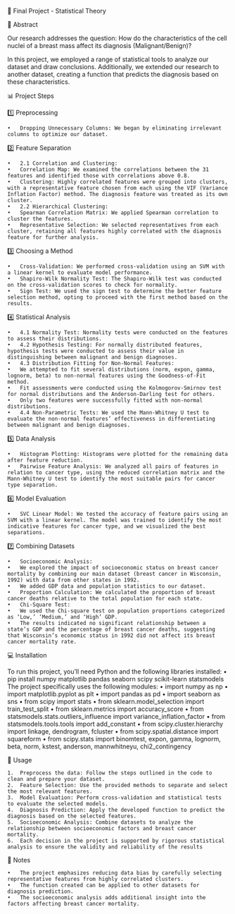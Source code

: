 🧬 Final Project - Statistical Theory

📝 Abstract

Our research addresses the question: How do the characteristics of the cell nuclei of a breast mass affect its diagnosis (Malignant/Benign)?

In this project, we employed a range of statistical tools to analyze our dataset and draw conclusions. Additionally, we extended our research to another dataset, creating a function that predicts the diagnosis based on these characteristics.

📊 Project Steps

1️⃣ Preprocessing

	•	Dropping Unnecessary Columns: We began by eliminating irrelevant columns to optimize our dataset.

2️⃣ Feature Separation

	•	2.1 Correlation and Clustering:
	•	Correlation Map: We examined the correlations between the 31 features and identified those with correlations above 0.8.
	•	Clustering: Highly correlated features were grouped into clusters, with a representative feature chosen from each using the VIF (Variance Inflation Factor) method. The diagnosis feature was treated as its own cluster.
	•	2.2 Hierarchical Clustering:
	•	Spearman Correlation Matrix: We applied Spearman correlation to cluster the features.
	•	Representative Selection: We selected representatives from each cluster, retaining all features highly correlated with the diagnosis feature for further analysis.

3️⃣ Choosing a Method

	•	Cross-Validation: We performed cross-validation using an SVM with a linear kernel to evaluate model performance.
	•	Shapiro-Wilk Normality Test: The Shapiro-Wilk test was conducted on the cross-validation scores to check for normality.
	•	Sign Test: We used the sign test to determine the better feature selection method, opting to proceed with the first method based on the results.

4️⃣ Statistical Analysis

	•	4.1 Normality Test: Normality tests were conducted on the features to assess their distributions.
	•	4.2 Hypothesis Testing: For normally distributed features, hypothesis tests were conducted to assess their value in distinguishing between malignant and benign diagnoses.
	•	4.3 Distribution Fitting for Non-Normal Features:
	•	We attempted to fit several distributions (norm, expon, gamma, lognorm, beta) to non-normal features using the Goodness-of-Fit method.
	•	Fit assessments were conducted using the Kolmogorov-Smirnov test for normal distributions and the Anderson-Darling test for others.
	•	Only two features were successfully fitted with non-normal distributions.
	•	4.4 Non-Parametric Tests: We used the Mann-Whitney U test to evaluate the non-normal features’ effectiveness in differentiating between malignant and benign diagnoses.

5️⃣ Data Analysis

	•	Histogram Plotting: Histograms were plotted for the remaining data after feature reduction.
	•	Pairwise Feature Analysis: We analyzed all pairs of features in relation to cancer type, using the reduced correlation matrix and the Mann-Whitney U test to identify the most suitable pairs for cancer type separation.

6️⃣ Model Evaluation

	•	SVC Linear Model: We tested the accuracy of feature pairs using an SVM with a linear kernel. The model was trained to identify the most indicative features for cancer type, and we visualized the best separations.

7️⃣ Combining Datasets

	•	Socioeconomic Analysis:
	•	We explored the impact of socioeconomic status on breast cancer mortality by combining our main dataset (breast cancer in Wisconsin, 1992) with data from other states in 1992.
	•	We added GDP data and population statistics to our dataset.
	•	Proportion Calculation: We calculated the proportion of breast cancer deaths relative to the total population for each state.
	•	Chi-Square Test:
	•	We used the Chi-square test on population proportions categorized as ‘Low,’ ‘Medium,’ and ‘High’ GDP.
	•	The results indicated no significant relationship between a state’s GDP and the percentage of breast cancer deaths, suggesting that Wisconsin’s economic status in 1992 did not affect its breast cancer mortality rate.

💻 Installation

To run this project, you’ll need Python and the following libraries installed:
	• pip install numpy matplotlib pandas seaborn scipy scikit-learn statsmodels
The project specifically uses the following modules:
	• import numpy as np
	• import matplotlib.pyplot as plt
	• import pandas as pd
	• import seaborn as sns
	• from scipy import stats
	• from sklearn.model_selection import train_test_split
	• from sklearn.metrics import accuracy_score
	• from statsmodels.stats.outliers_influence import variance_inflation_factor
	• from statsmodels.tools.tools import add_constant
	• from scipy.cluster.hierarchy import linkage, dendrogram, fcluster
	• from scipy.spatial.distance import squareform
	• from scipy.stats import binomtest, expon, gamma, lognorm, beta, norm, kstest, anderson, mannwhitneyu, chi2_contingency

🚀 Usage

	1.	Preprocess the data: Follow the steps outlined in the code to clean and prepare your dataset.
	2.	Feature Selection: Use the provided methods to separate and select the most relevant features.
	3.	Model Evaluation: Perform cross-validation and statistical tests to evaluate the selected models.
	4.	Diagnosis Prediction: Apply the developed function to predict the diagnosis based on the selected features.
	5.	Socioeconomic Analysis: Combine datasets to analyze the relationship between socioeconomic factors and breast cancer mortality.
	6. 	Each decision in the project is supported by rigorous statistical analysis to ensure the validity and reliability of the results

📌 Notes

	•	The project emphasizes reducing data bias by carefully selecting representative features from highly correlated clusters.
	•	The function created can be applied to other datasets for diagnosis prediction.
	•	The socioeconomic analysis adds additional insight into the factors affecting breast cancer mortality.
